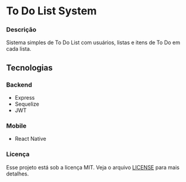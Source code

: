 # To Do List System

### Descrição
Sistema simples de To Do List com usuários, listas e itens de To Do em cada lista.

## Tecnologias
### Backend
- Express
- Sequelize
- JWT

### Mobile
- React Native

### Licença
Esse projeto está sob a licença MIT. Veja o arquivo [LICENSE](LICENSE.md) para mais detalhes.
